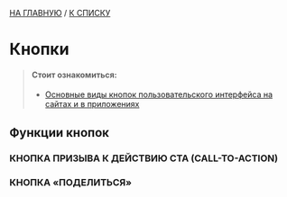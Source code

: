 [НА ГЛАВНУЮ](../../README.md) / [К СПИСКУ](../elem_of_interface.md)

# Кнопки

> #### Стоит ознакомиться:
>
> - [Основные виды кнопок пользовательского интерфейса на сайтах и в приложениях](http://design-mania.ru/web-design/articles/knopki-interfejs/)


## Функции кнопок

### КНОПКА ПРИЗЫВА К ДЕЙСТВИЮ CTA (CALL-TO-ACTION)
### КНОПКА «ПОДЕЛИТЬСЯ»
### 
### 